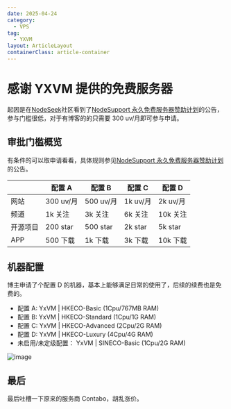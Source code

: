 ```yaml
---
date: 2025-04-24
category:
  - VPS
tag:
  - YXVM
layout: ArticleLayout
containerClass: article-container
---
```


# 感谢 YXVM 提供的免费服务器

起因是在[NodeSeek](https://www.nodeseek.com/)社区看到了[NodeSupport 永久免费服务器赞助计划](https://www.nodeseek.com/post-305185-1)的公告，参与门槛很低，对于有博客的的只需要 300 uv/月即可参与申请。

## 审批门槛概览

有条件的可以取申请看看，具体规则参见[NodeSupport 永久免费服务器赞助计划](https://www.nodeseek.com/post-305185-1)的公告。

|          | 配置 A    | 配置 B    | 配置 C   | 配置 D   |
| -------- | --------- | --------- | -------- | -------- |
| 网站     | 300 uv/月 | 500 uv/月 | 1k uv/月 | 2k uv/月 |
| 频道     | 1k 关注   | 3k 关注   | 6k 关注  | 10k 关注 |
| 开源项目 | 200 star  | 500 star  | 2k star  | 5k star  |
| APP      | 500 下载  | 1k 下载   | 3k 下载  | 10k 下载 |

## 机器配置

博主申请了个配置 D 的机器，基本上能够满足日常的使用了，后续的续费也是免费的。

- 配置 A: YxVM | HKECO-Basic (1Cpu/767MB RAM)
- 配置 B: YxVM | HKECO-Standard (1Cpu/1G RAM)
- 配置 C: YxVM | HKECO-Advanced (2Cpu/2G RAM)
- 配置 D: YxVM | HKECO-Luxury (4Cpu/4G RAM)
- 未启用/未定级配置： YxVM | SINECO-Basic (1Cpu/2G RAM)

![image](https://image.liubing.me/i/2025/04/26/680c70a0563fa.png)

## 最后

最后吐槽一下原来的服务商 Contabo，胡乱涨价。
